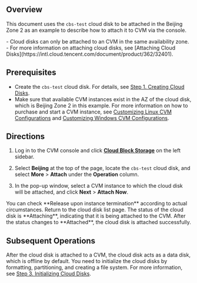 ## Overview
This document uses the `cbs-test` cloud disk to be attached in the Beijing Zone 2 as an example to describe how to attach it to CVM via the console.


<dx-alert infotype="explain" title="">
- Cloud disks can only be attached to an CVM in the same availability zone.
- For more information on attaching cloud disks, see [Attaching Cloud Disks](https://intl.cloud.tencent.com/document/product/362/32401).
</dx-alert>



## Prerequisites
- Create the `cbs-test` cloud disk. For details, see [Step 1. Creating Cloud Disks](https://intl.cloud.tencent.com/document/product/362/31647).
- Make sure that available CVM instances exist in the AZ of the cloud disk, which is Beijing Zone 2 in this example. For more information on how to purchase and start a CVM instance, see [Customizing Linux CVM Configurations](https://www.tencentcloud.com/document/product/213/10517) and [Customizing Windows CVM Configurations](https://www.tencentcloud.com/document/product/213/10516).

## Directions
1. Log in to the CVM console and click [**Cloud Block Storage**](https://console.cloud.tencent.com/cvm/cbs) on the left sidebar.
2. Select **Beijing** at the top of the page, locate the `cbs-test` cloud disk, and select **More** > **Attach** under the **Operation** column.

3. In the pop-up window, select a CVM instance to which the cloud disk will be attached, and click **Next** > **Attach Now**.
<dx-alert infotype="explain" title="">
You can check **Release upon instance termination** according to actual circumstances.
</dx-alert>
Return to the cloud disk list page. The status of the cloud disk is **Attaching**, indicating that it is being attached to the CVM. After the status changes to **Attached**, the cloud disk is attached successfully.


## Subsequent Operations
After the cloud disk is attached to a CVM, the cloud disk acts as a data disk, which is offline by default. You need to initialize the cloud disks by formatting, partitioning, and creating a file system. For more information, see [Step 3. Initializing Cloud Disks](https://intl.cloud.tencent.com/document/product/362/31645).




